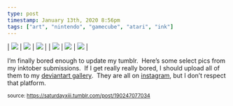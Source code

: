 ```yaml
---
type: post
timestamp: January 13th, 2020 8:56pm
tags: ["art", "nintendo", "gamecube", "atari", "ink"]
---
```


| <img src="https://saturdayxiii.github.io/media/190247077034_1.jpg"/> | <img src="https://saturdayxiii.github.io/media/190247077034_2.jpg"/> | <img src="https://saturdayxiii.github.io/media/190247077034_3.jpg"/> | 
| <img src="https://saturdayxiii.github.io/media/190247077034_4.jpg"/> | <img src="https://saturdayxiii.github.io/media/190247077034_5.jpg"/> | <img src="https://saturdayxiii.github.io/media/190247077034_6.jpg"/> | 

I’m finally bored enough to update my tumblr.  Here’s some select 
pics from my inktober submissions.  If I get really really bored, I 
should upload all of them to my <a href="https://www.deviantart.com/saturdaythe13th" target="_blank">deviantart gallery</a>.  They are all on <a href="https://www.instagram.com/saturdayxiii/" target="_blank">instagram</a>, but I don’t respect that platform.<br/>
 
      
      
  
<small>source: https://saturdayxiii.tumblr.com/post/190247077034</small>